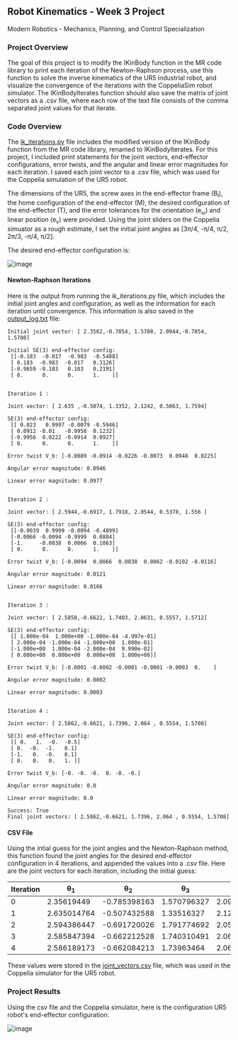 ## Robot Kinematics - Week 3 Project
Modern Robotics - Mechanics, Planning, and Control Specialization

### Project Overview

The goal of this project is to modify the IKinBody function in the MR code library to print each iteration of the Newton-Raphson process, use this function to solve the inverse kinematics of the UR5 industrial robot, and visualize the convergence of the iterations with the CoppeliaSim robot simulator. The IKinBodyIterates function should also save the matrix of joint vectors as a .csv file, where each row of the text file consists of the comma separated joint values for that iterate.

### Code Overview

The [ik_iterations.py](https://github.com/saulakh/modern-robotics/blob/main/robot-kinematics/kinematics-project/ik_iterations.py) file includes the modified version of the IKinBody function from the MR code library, renamed to IKinBodyIterates. For this project, I included print statements for the joint vectors, end-effector configurations, error twists, and the angular and linear error magnitudes for each iteration. I saved each joint vector to a .csv file, which was used for the Coppelia simulation of the UR5 robot.

The dimensions of the UR5, the screw axes in the end-effector frame (B<sub>i</sub>), the home configuration of the end-effector (M), the desired configuration of the end-effector (T), and the error tolerances for the orientation (e<sub>ω</sub>) and linear position (e<sub>v</sub>) were provided. Using the joint sliders on the Coppelia simuator as a rough estimate, I set the initial joint angles as [3π/4, -π/4, π/2, 2π/3, -π/4, π/2].

The desired end-effector configuration is:

![image](https://user-images.githubusercontent.com/74683142/141325298-ac2fe78d-32c4-4fb2-ae2c-0f2d4091401d.png)

#### Newton-Raphson Iterations

Here is the output from running the ik_iterations.py file, which includes the initial joint angles and configuration, as well as the information for each iteration until convergence. This information is also saved in the [output_log.txt](https://github.com/saulakh/modern-robotics/blob/main/robot-kinematics/kinematics-project/output_log.txt) file:

```
Initial joint vector: [ 2.3562,-0.7854, 1.5708, 2.0944,-0.7854, 1.5708] 

Initial SE(3) end-effector config:
 [[-0.183  -0.017  -0.983  -0.5488]
 [ 0.183  -0.983  -0.017   0.3126]
 [-0.9659 -0.183   0.183   0.2191]
 [ 0.      0.      0.      1.    ]]


Iteration 1 :

Joint vector: [ 2.635 ,-0.5074, 1.3352, 2.1242, 0.5063, 1.7594]

SE(3) end-effector config:
 [[ 0.023   0.9997 -0.0079 -0.5946]
 [ 0.0912 -0.01   -0.9958  0.1232]
 [-0.9956  0.0222 -0.0914  0.0927]
 [ 0.      0.      0.      1.    ]]

Error twist V_b: [-0.0089 -0.0914 -0.0226 -0.0073  0.0948  0.0225]

Angular error magnitude: 0.0946

Linear error magnitude: 0.0977


Iteration 2 :

Joint vector: [ 2.5944,-0.6917, 1.7918, 2.0544, 0.5378, 1.556 ]

SE(3) end-effector config:
 [[-0.0039  0.9999 -0.0094 -0.4899]
 [-0.0066 -0.0094 -0.9999  0.0884]
 [-1.     -0.0038  0.0066  0.1063]
 [ 0.      0.      0.      1.    ]]

Error twist V_b: [-0.0094  0.0066  0.0038  0.0062 -0.0102 -0.0116]

Angular error magnitude: 0.0121

Linear error magnitude: 0.0166


Iteration 3 :

Joint vector: [ 2.5858,-0.6622, 1.7403, 2.0631, 0.5557, 1.5712]

SE(3) end-effector config:
 [[ 1.000e-04  1.000e+00 -1.000e-04 -4.997e-01]
 [ 2.000e-04 -1.000e-04 -1.000e+00  1.000e-01]
 [-1.000e+00  1.000e-04 -2.000e-04  9.990e-02]
 [ 0.000e+00  0.000e+00  0.000e+00  1.000e+00]] 

Error twist V_b: [-0.0001 -0.0002 -0.0001 -0.0001 -0.0003  0.    ]

Angular error magnitude: 0.0002

Linear error magnitude: 0.0003


Iteration 4 :

Joint vector: [ 2.5862,-0.6621, 1.7396, 2.064 , 0.5554, 1.5708]

SE(3) end-effector config:
 [[ 0.   1.  -0.  -0.5]
 [ 0.  -0.  -1.   0.1]
 [-1.   0.  -0.   0.1]
 [ 0.   0.   0.   1. ]]

Error twist V_b: [-0. -0. -0.  0. -0. -0.]

Angular error magnitude: 0.0

Linear error magnitude: 0.0

Success: True
Final joint vectors: [ 2.5862,-0.6621, 1.7396, 2.064 , 0.5554, 1.5708]
```

#### CSV File

Using the intial guess for the joint angles and the Newton-Raphson method, this function found the joint angles for the desired end-effector configuration in 4 iterations, and appended the values into a .csv file. Here are the joint vectors for each iteration, including the initial guess:

| Iteration  | θ<sub>1</sub> | θ<sub>2</sub> | θ<sub>3</sub> | θ<sub>4</sub> | θ<sub>5</sub> | θ<sub>6</sub> |
| ---------- | ------------- | ------------- | ------------- | ------------- | ------------- | ------------- |
|     0      | 2.35619449    | -0.785398163  |	 1.570796327	 | 2.094395102	  | -0.785398163	 | 1.570796327   |
|     1      | 2.635014764   | -0.507432588	 |  1.33516327	  | 2.124226581	  |  0.506290869	 | 1.759377041   |
|     2      | 2.594386447	  | -0.691720026	 |  1.791774692	 | 2.054399018	  |  0.537824705	 | 1.555954441   |
|     3      | 2.585847394	  | -0.662212528	 |  1.740310491	 | 2.063074048	  |  0.555694849	 | 1.571244664   |
|     4      | 2.586189173	  | -0.662084213	 |  1.73963464	  | 2.064042033	  |  0.555403431	 | 1.570796561   |

These values were stored in the [joint_vectors.csv](https://github.com/saulakh/modern-robotics/blob/main/robot-kinematics/kinematics-project/joint_vectors.csv) file, which was used in the Coppelia simulator for the UR5 robot.

### Project Results

Using the csv file and the Coppelia simulator, here is the configuration UR5 robot's end-effector configuration:

![image](https://user-images.githubusercontent.com/74683142/141223624-08b05d46-1696-475e-8649-27735a50fcd0.png)
